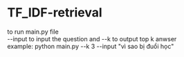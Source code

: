 # TF_IDF-retrieval  
to run main.py file  
--input to input the question and --k to output top k anwser  
example: python main.py --k 3 --input "vì sao bị đuổi học"

